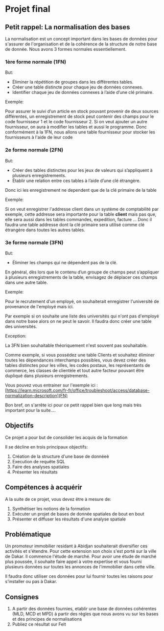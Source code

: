 # Projet final 

## Petit rappel: La normalisation des bases 

La normalisation est un concept important dans les bases de données pour s'assurer de l'organisation et de la cohérence de la structure de notre base de donnée. Nous avons 3 formes normales essentiellement. 

### 1ère forme normale (1FN) 

But: 

* Éliminer la répétition de groupes dans les différentes tables.
* Créer une table distincte pour chaque jeu de données connexes.
* Identifier chaque jeu de données connexes à l’aide d’une clé primaire.

Exemple: 

Pour assurer le suivi d’un article en stock pouvant provenir de deux sources différentes, un enregistrement de stock peut contenir des champs pour le code fournisseur 1 et le code fournisseur 2. Si on veut ajouter un autre fournisseur, on aura à modifier les tables et aussi le programme. Donc conformément à la 1FN, nous allons une table fournisseur pour stocker les fournisseurs à l'aide de leur code 


### 2e forme normale (2FN)

But:

* Créer des tables distinctes pour les jeux de valeurs qui s’appliquent à plusieurs enregistrements.
* Établir une relation entre ces tables à l’aide d’une clé étrangère.

Donc ici les enregistrement ne dependent que de la clé primaire de la table

Exemple:

Si on veut enregistrer l'addresse client dans un système de comptabilité par exemple, cette addresse sera importante pour la table **client** mais pas que, elle sera aussi dans les tables commandes, expedition, facture ... Donc il faudra une table addresse dont la clé primaire sera utilisé comme clé étrangère dans toutes les autres tables. 



### 3e forme normale (3FN)

But:

* Éliminer les champs qui ne dépendent pas de la clé.

En général, dès lors que le contenu d’un groupe de champs peut s’appliquer à plusieurs enregistrements de la table, envisagez de déplacer ces champs dans une autre table.

Exemple:

Pour le recrutement d'un employé, on souhaiterait enregistrer l'université de provenance de l'employé mais ici.

Par exemple si on souhaite une liste des universités qui n'ont pas d'employé dans notre base alors on ne peut le savoir. Il faudra donc créer une table des universités. 

Exception:

La 3FN bien souhaitable théoriquement n'est souvent pas souhaitable. 

Comme exemple, si vous possédez une table Clients et souhaitez éliminer toutes les dépendances interchamps possibles, vous devez créer des tables distinctes pour les villes, les codes postaux, les représentants de commerce, les classes de clientèle et tout autre facteur pouvant être dupliqué dans plusieurs enregistrements.


Vous pouvez vous entrainer sur l'exemple ici : [https://learn.microsoft.com/fr-fr/office/troubleshoot/access/database-normalization-description](FN)



Bon bref, on s'arrête ici pour ce petit rappel bien que long mais très important pour la suite....

## Objectifs

Ce projet a pour but de consolider les acquis de la formation

Il se décline en trois principaux objectifs:

1. Création de la structure d'une base de donnéeè
2. Execution de requête SQL
3. Faire des analyses spatiales
4. Présenter les résultats

## Compétences à acquérir

A la suite de ce projet, vous devez être à mesure de:

1. Synthétiser les notions de la formation
2. Exécuter un projet de bases de donnée spatiales de bout en bout
3. Présenter et diffuser les résultats d'une analyse spatiale

## Problématique

Un promoteur immobilier residant à Abidjan souhaiterait diversifier ces activités et s'étendre. Pour cette extension son choix s'est porté sur la ville de Dakar.
Il commence l'étude de marché. Pour avoir une étude de marché plus poussée, il souhaite faire appel à votre expertise et vous fourni plusieurs données sur toutes les annonces de l'immobilier dans cette ville. 

Il faudra donc utiliser ces données pour lui fournir toutes les raisons pour s'installer ou pas à Dakar. 

## Consignes

1. A partir des données fournies, etablir une base de données cohérentes (MLD, MCD et MPD) à partir des règles que nous avons vu sur les bases et des principes de normalisations
2. Publiez ce résultat sur Felt
